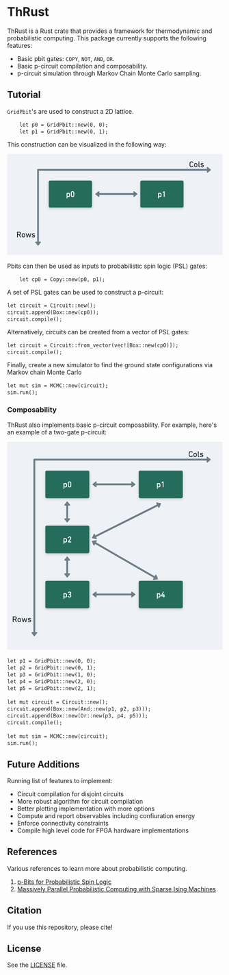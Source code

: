 # ThRust

ThRust is a Rust crate that provides a framework for thermodynamic and probabilistic computing. This package currently supports the following features:

* Basic pbit gates: `COPY`, `NOT`, `AND`, `OR`.
* Basic p-circuit compilation and composability.
* p-circuit simulation through Markov Chain Monte Carlo sampling.

## Tutorial
 
`GridPbit`'s are used to construct a 2D lattice.

		let p0 = GridPbit::new(0, 0);
		let p1 = GridPbit::new(0, 1);

This construction can be visualized in the following way:

![](./docs/images/gridpbit1.png)

Pbits can then be used as inputs to probabilistic spin logic (PSL) gates:

		let cp0 = Copy::new(p0, p1);

A set of PSL gates can be used to construct a p-circuit:

	let circuit = Circuit::new();
	circuit.append(Box::new(cp0));
	circuit.compile();

Alternatively, circuits can be created from a vector of PSL gates:

	let circuit = Circuit::from_vector(vec![Box::new(cp0)]);
	circuit.compile();

Finally, create a new simulator to find the ground state configurations via Markov chain Monte Carlo

	let mut sim = MCMC::new(circuit);
	sim.run();

### Composability
ThRust also implements basic p-circuit composability. For example, here's an example of a two-gate p-circuit:

![](./docs/images/gridpbit2.png)

	let p1 = GridPbit::new(0, 0);
	let p2 = GridPbit::new(0, 1);
	let p3 = GridPbit::new(1, 0);
	let p4 = GridPbit::new(2, 0);
	let p5 = GridPbit::new(2, 1);

	let mut circuit = Circuit::new();
	circuit.append(Box::new(And::new(p1, p2, p3)));
	circuit.append(Box::new(Or::new(p3, p4, p5)));
	circuit.compile();

	let mut sim = MCMC::new(circuit);
	sim.run();

## Future Additions
Running list of features to implement:
* Circuit compilation for disjoint circuits
* More robust algorithm for circuit compilation
* Better plotting implementation with more options
* Compute and report observables including confiuration energy
* Enforce connectivity constraints
* Compile high level code for FPGA hardware implementations

## References
Various references to learn more about probabilistic computing.
1) [p-Bits for Probabilistic Spin Logic](https://arxiv.org/pdf/1809.04028.pdf)
2) [Massively Parallel Probabilistic Computing with Sparse Ising Machines](https://arxiv.org/pdf/2110.02481.pdf)

## Citation
If you use this repository, please cite!

## License
See the [LICENSE](https://github.com/chaseklvk/thrust/blob/main/LICENSE) file.

